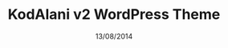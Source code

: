 ---
title: KodAlani v2 WordPress Theme
date: 13/08/2014
categories: 
  - WordPress Themes
tags:
  - HTML
  - CSS
  - JavaScript
  - PHP
images: /assets/20220328044833-qq2.jpg
madefor: https://kodalani.com
download:
  - icon: fab fa-archive
    label: HTML
    url: https://kkerem.com/project/kodalaniv2
---